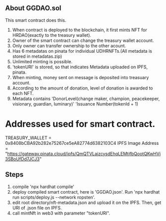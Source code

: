 ## About GGDAO.sol
This smart contract does this.
1. When contract is deployed to the blockchain, it first mints NFT for HRDAO(exactly to the treasury wallet).
2. Owner of the smart contract can change the treasury wallet account.
3. Only owner can transfer ownership to the other acount.
4. Has 6 metadatas on pinata for individual UDHRNFTs.(All metadata is stored in metadatas.zip)
5. Unlimited minting is possible.
6. 'tokenURI' is stored, so that indicates Metadata uploaded on IPFS, pinata.
7. When minting, money sent on message is deposited into treasuary account.
8. According to the amount of donation, level of donation is awarded to each NFT.
9. Metadata contains 
   'DonorLevel(change maker, champion, peacekeeper, visionary, guardian, luminary)'
   'Issuance Number(tokenId + 1)

# Addresses used for smart contract.
    
 TREASURY_WALLET = 0x8408bCBA92b282e75267ce5eA82774d6382103C4
 IPFS Image Address = "https://gateway.pinata.cloud/ipfs/QmQTVLajzcysdEhqLEMtjfbQootQKwHVj3SBoUfDd7JCJ3"


## Steps
  1. compile 'npx hardhat compile'
  2. deploy compiled smart contract, here is 'GGDAO.json'. 
    Run 'npx hardhat run scripts/deploy.js --network ropsten'.
  3. edit root directory/nft-metadata.json and upload it on the IPFS.
    Then, get URI of .json file on IPFS.
  4. call mintNft in web3 with parameter "tokenURI".

